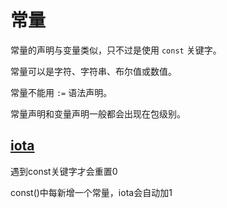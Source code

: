 # 常量

常量的声明与变量类似，只不过是使用 `const` 关键字。

常量可以是字符、字符串、布尔值或数值。

常量不能用 `:=` 语法声明。

常量声明和变量声明一般都会出现在包级别。

## [iota](https://golang.org/ref/spec#Iota)

遇到const关键字才会重置0

const()中每新增一个常量，iota会自动加1